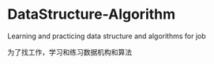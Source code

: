 # DataStructure-Algorithm
Learning and practicing data structure and algorithms for job   

为了找工作，学习和练习数据机构和算法
